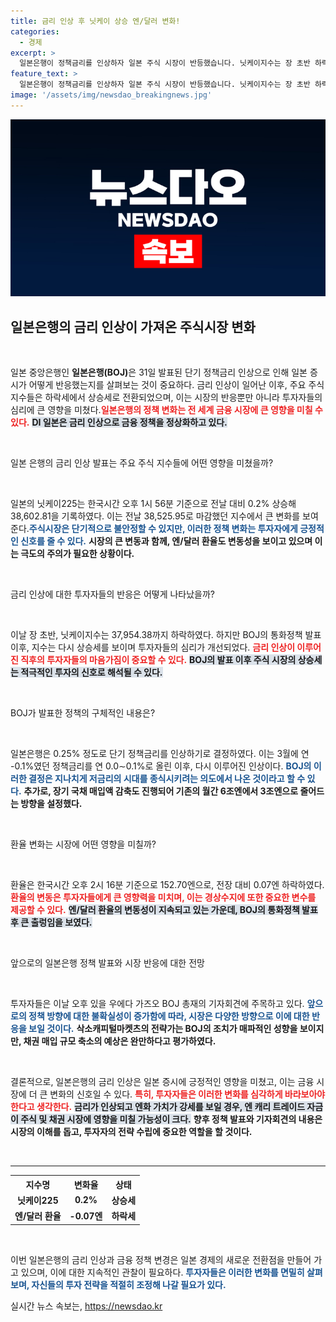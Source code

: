 ```yaml
---
title: 금리 인상 후 닛케이 상승 엔/달러 변화!
categories:
  - 경제
excerpt: >
  일본은행이 정책금리를 인상하자 일본 주식 시장이 반등했습니다. 닛케이지수는 장 초반 하락 후 상승세를 기록하며, 투자자들은 BOJ 총재의 회견에 주목하고 있습니다. 긴축 조치가 주식 및 채권시장에 미칠 영향은? 클릭하세요!
feature_text: >
  일본은행이 정책금리를 인상하자 일본 주식 시장이 반등했습니다. 닛케이지수는 장 초반 하락 후 상승세를 기록하며, 투자자들은 BOJ 총재의 회견에 주목하고 있습니다. 긴축 조치가 주식 및 채권시장에 미칠 영향은? 클릭하세요!
image: '/assets/img/newsdao_breakingnews.jpg'
---
```


<p><img src="/assets/img/newsdao_breakingnews.jpg" alt="pcversion 속보" /></p>

<h2 data-ke-size="size26">일본은행의 금리 인상이 가져온 주식시장 변화</h2>

<p data-ke-size="size16">&nbsp;</p>

<p>일본 중앙은행인 <b>일본은행(BOJ)</b>은 31일 발표된 단기 정책금리 인상으로 인해 일본 증시가 어떻게 반응했는지를 살펴보는 것이 중요하다. 금리 인상이 일어난 이후, 주요 주식 지수들은 하락세에서 상승세로 전환되었으며, 이는 시장의 반응뿐만 아니라 투자자들의 심리에 큰 영향을 미쳤다.<b><span style="color: #ee2323;">일본은행의 정책 변화는 전 세계 금융 시장에 큰 영향을 미칠 수 있다.</span></b> <b><span style="background-color: #21538527;">DI 일본은 금리 인상으로 금융 정책을 정상화하고 있다.</span></b></p>

<p data-ke-size="size16">&nbsp;</p>

<p>일본 은행의 금리 인상 발표는 주요 주식 지수들에 어떤 영향을 미쳤을까? </p>

<p data-ke-size="size16">&nbsp;</p>

<p>일본의 닛케이225는 한국시간 오후 1시 56분 기준으로 전날 대비 0.2% 상승해 38,602.81을 기록하였다. 이는 전날 38,525.95로 마감했던 지수에서 큰 변화를 보여준다.<b><span style="color: #1a5490;">주식시장은 단기적으로 불안정할 수 있지만, 이러한 정책 변화는 투자자에게 긍정적인 신호를 줄 수 있다.</span></b> <b>시장의 큰 변동과 함께, 엔/달러 환율도 변동성을 보이고 있으며 이는 극도의 주의가 필요한 상황이다.</b></p>

<p data-ke-size="size16">&nbsp;</p>

<p>금리 인상에 대한 투자자들의 반응은 어떻게 나타났을까?</p>

<p data-ke-size="size16">&nbsp;</p>

<p>이날 장 초반, 닛케이지수는 37,954.38까지 하락하였다. 하지만 BOJ의 통화정책 발표 이후, 지수는 다시 상승세를 보이며 투자자들의 심리가 개선되었다. <b><span style="color: #ee2323;">금리 인상이 이루어진 직후의 투자자들의 마음가짐이 중요할 수 있다.</span></b> <b><span style="background-color: #21538527;">BOJ의 발표 이후 주식 시장의 상승세는 적극적인 투자의 신호로 해석될 수 있다.</span></b></p>

<p data-ke-size="size16">&nbsp;</p>

<p>BOJ가 발표한 정책의 구체적인 내용은?</p>

<p data-ke-size="size16">&nbsp;</p>

<p>일본은행은 0.25% 정도로 단기 정책금리를 인상하기로 결정하였다. 이는 3월에 연 -0.1%였던 정책금리를 연 0.0∼0.1%로 올린 이후, 다시 이루어진 인상이다. <b><span style="color: #1a5490;">BOJ의 이러한 결정은 지나치게 저금리의 시대를 종식시키려는 의도에서 나온 것이라고 할 수 있다.</span></b> <b>추가로, 장기 국채 매입액 감축도 진행되어 기존의 월간 6조엔에서 3조엔으로 줄어드는 방향을 설정했다.</b></p>

<p data-ke-size="size16">&nbsp;</p>

<p>환율 변화는 시장에 어떤 영향을 미칠까?</p>

<p data-ke-size="size16">&nbsp;</p>

<p>환율은 한국시간 오후 2시 16분 기준으로 152.70엔으로, 전장 대비 0.07엔 하락하였다. <b><span style="color: #ee2323;">환율의 변동은 투자자들에게 큰 영향력을 미치며, 이는 경상수지에 또한 중요한 변수를 제공할 수 있다.</span></b> <b><span style="background-color: #21538527;">엔/달러 환율의 변동성이 지속되고 있는 가운데, BOJ의 통화정책 발표 후 큰 출렁임을 보였다.</span></b></p>

<p data-ke-size="size16">&nbsp;</p>

<p>앞으로의 일본은행 정책 발표와 시장 반응에 대한 전망</p>

<p data-ke-size="size16">&nbsp;</p>

<p>투자자들은 이날 오후 있을 우에다 가즈오 BOJ 총재의 기자회견에 주목하고 있다. <b><span style="color: #1a5490;">앞으로의 정책 방향에 대한 불확실성이 증가함에 따라, 시장은 다양한 방향으로 이에 대한 반응을 보일 것이다.</span></b> <b>삭소캐피털마켓츠의 전략가는 BOJ의 조치가 매파적인 성향을 보이지만, 채권 매입 규모 축소의 예상은 완만하다고 평가하였다.</b></p>

<p data-ke-size="size16">&nbsp;</p>

<p>결론적으로, 일본은행의 금리 인상은 일본 증시에 긍정적인 영향을 미쳤고, 이는 금융 시장에 더 큰 변화의 신호일 수 있다. <b><span style="color: #ee2323;">특히, 투자자들은 이러한 변화를 심각하게 바라보아야 한다고 생각한다.</span></b> <b><span style="background-color: #21538527;">금리가 인상되고 엔화 가치가 강세를 보일 경우, 엔 캐리 트레이드 자금이 주식 및 채권 시장에 영향을 미칠 가능성이 크다.</span></b> <b>향후 정책 발표와 기자회견의 내용은 시장의 이해를 돕고, 투자자의 전략 수립에 중요한 역할을 할 것이다.</b></p>

<p data-ke-size="size16">&nbsp;</p>

<hr>

<table style="width: 100%;">
    <tr>
        <th style="text-align: center;">지수명</th>
        <th style="text-align: center;">변화율</th>
        <th style="text-align: center;">상태</th>
    </tr>
    <tr>
        <td style="text-align: center; height: 17px;"><b>닛케이225</b></td>
        <td style="text-align: center; height: 17px;"><b>0.2%</b></td>
        <td style="text-align: center; height: 17px;"><b>상승세</b></td>
    </tr>
    <tr>
        <td style="text-align: center; height: 17px;"><b>엔/달러 환율</b></td>
        <td style="text-align: center; height: 17px;"><b>-0.07엔</b></td>
        <td style="text-align: center; height: 17px;"><b>하락세</b></td>
    </tr>
</table>

<p data-ke-size="size16">&nbsp;</p>  

<p>이번 일본은행의 금리 인상과 금융 정책 변경은 일본 경제의 새로운 전환점을 만들어 가고 있으며, 이에 대한 지속적인 관찰이 필요하다. <b><span style="color: #1a5490;">투자자들은 이러한 변화를 면밀히 살펴보며, 자신들의 투자 전략을 적절히 조정해 나갈 필요가 있다.</span></b></p>
실시간 뉴스 속보는, <a href="https://newsdao.kr" rel="dofollow">https://newsdao.kr</a>


